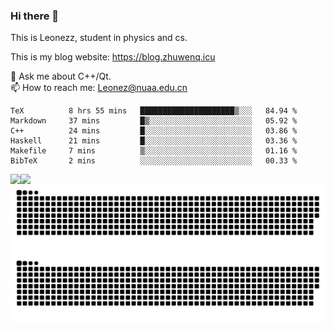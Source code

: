### Hi there 👋

<!--
**Leonezz/Leonezz** is a ✨ _special_ ✨ repository because its `README.md` (this file) appears on your GitHub profile.

Here are some ideas to get you started:

-->

This is Leonezz, student in physics and cs.

This is my blog website: https://blog.zhuwenq.icu

💬 Ask me about C++/Qt. \
📫 How to reach me: Leonez@nuaa.edu.cn

<!--START_SECTION:waka-->

```text
TeX          8 hrs 55 mins   █████████████████████▒░░░   84.94 %
Markdown     37 mins         █▒░░░░░░░░░░░░░░░░░░░░░░░   05.92 %
C++          24 mins         █░░░░░░░░░░░░░░░░░░░░░░░░   03.86 %
Haskell      21 mins         █░░░░░░░░░░░░░░░░░░░░░░░░   03.36 %
Makefile     7 mins          ▒░░░░░░░░░░░░░░░░░░░░░░░░   01.16 %
BibTeX       2 mins          ░░░░░░░░░░░░░░░░░░░░░░░░░   00.33 %
```

<!--END_SECTION:waka-->

<img align="left" src="https://github-readme-stats.vercel.app/api?username=Leonezz&count_private=true&show_icons=true&include_all_commits=true&theme=vue"/>
<img align="left" src="https://github-readme-stats.vercel.app/api/top-langs/?username=Leonezz&hide=TeX&layout=compact&theme=vue"/>

![GitHub Snake Light](https://raw.githubusercontent.com/Leonezz/Leonezz/output/github-contribution-grid-snake-light.svg#gh-light-mode-only)![GitHub Snake dark](https://raw.githubusercontent.com/Leonezz/Leonezz/output/github-contribution-grid-snake-dark.svg#gh-dark-mode-only)
